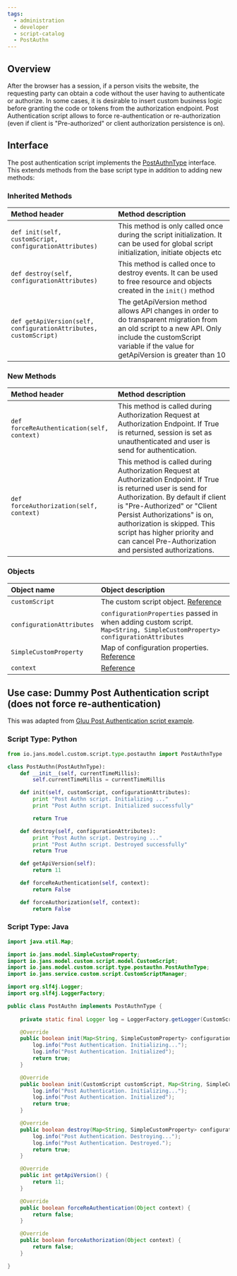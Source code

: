 ```yaml
---
tags:
  - administration
  - developer
  - script-catalog
  - PostAuthn
---
```


## Overview

After the browser has a session, if a person visits the website, the requesting party can obtain a code without the user having to authenticate or authorize. In some cases, it is desirable to insert custom business logic before granting the code or tokens from the authorization endpoint. Post Authentication script allows to force re-authentication or re-authorization (even if client is "Pre-authorized" or client authorization persistence is on).

## Interface
The post authentication script implements the [PostAuthnType](https://github.com/JanssenProject/jans/blob/main/jans-core/script/src/main/java/io/jans/model/custom/script/type/postauthn/PostAuthnType.java) interface. This extends methods from the base script type in addition to adding new methods:

### Inherited Methods

| Method header | Method description |
|:-----|:------|
| `def init(self, customScript, configurationAttributes)` | This method is only called once during the script initialization. It can be used for global script initialization, initiate objects etc |
| `def destroy(self, configurationAttributes)` | This method is called once to destroy events. It can be used to free resource and objects created in the `init()` method |
| `def getApiVersion(self, configurationAttributes, customScript)` | The getApiVersion method allows API changes in order to do transparent migration from an old script to a new API. Only include the customScript variable if the value for getApiVersion is greater than 10 |

### New Methods

| Method header | Method description |
|:-----|:------|
| `def forceReAuthentication(self, context)` | This method is called during Authorization Request at Authorization Endpoint. If True is returned, session is set as unauthenticated and user is send for authentication. |
| `def forceAuthorization(self, context)` |  This method is called during Authorization Request at Authorization Endpoint. If True is returned user is send for Authorization. By default if client is "Pre-Authorized" or "Client Persist Authorizations" is on, authorization is skipped. This script has higher priority and can cancel Pre-Authorization and persisted authorizations. |

### Objects
| Object name | Object description |
|:-----|:------|
|`customScript`| The custom script object. [Reference](https://github.com/JanssenProject/jans/blob/main/jans-core/script/src/main/java/io/jans/model/custom/script/model/CustomScript.java) |
|`configurationAttributes`| `configurationProperties` passed in when adding custom script. `Map<String, SimpleCustomProperty> configurationAttributes` |
|`SimpleCustomProperty`| Map of configuration properties. [Reference](https://github.com/JanssenProject/jans/blob/main/jans-core/util/src/main/java/io/jans/model/SimpleCustomProperty.java) |
|`context`| [Reference](https://github.com/JanssenProject/jans/blob/main/jans-auth-server/server/src/main/java/io/jans/as/server/service/external/context/ExternalPostAuthnContext.java) |

## Use case: Dummy Post Authentication script (does not force re-authentication)

This was adapted from [Gluu Post Authentication script example](https://github.com/GluuFederation/oxAuth/blob/master/Server/integrations/postauthn/postauthn.py).

### Script Type: Python

```python
from io.jans.model.custom.script.type.postauthn import PostAuthnType

class PostAuthn(PostAuthnType):
    def __init__(self, currentTimeMillis):
        self.currentTimeMillis = currentTimeMillis

    def init(self, customScript, configurationAttributes):
        print "Post Authn script. Initializing ..."
        print "Post Authn script. Initialized successfully"

        return True

    def destroy(self, configurationAttributes):
        print "Post Authn script. Destroying ..."
        print "Post Authn script. Destroyed successfully"
        return True

    def getApiVersion(self):
        return 11

    def forceReAuthentication(self, context):
        return False

    def forceAuthorization(self, context):
        return False
```

### Script Type: Java

```java
import java.util.Map;

import io.jans.model.SimpleCustomProperty;
import io.jans.model.custom.script.model.CustomScript;
import io.jans.model.custom.script.type.postauthn.PostAuthnType;
import io.jans.service.custom.script.CustomScriptManager;

import org.slf4j.Logger;
import org.slf4j.LoggerFactory;

public class PostAuthn implements PostAuthnType {
	
	private static final Logger log = LoggerFactory.getLogger(CustomScriptManager.class);

	@Override
	public boolean init(Map<String, SimpleCustomProperty> configurationAttributes) {
        log.info("Post Authentication. Initializing...");
        log.info("Post Authentication. Initialized");
        return true;
	}

	@Override
	public boolean init(CustomScript customScript, Map<String, SimpleCustomProperty> configurationAttributes) {
        log.info("Post Authentication. Initializing...");
        log.info("Post Authentication. Initialized");
        return true;
	}

	@Override
	public boolean destroy(Map<String, SimpleCustomProperty> configurationAttributes) {
        log.info("Post Authentication. Destroying...");
        log.info("Post Authentication. Destroyed.");
        return true;
	}

	@Override
	public int getApiVersion() {
		return 11;
	}

	@Override
	public boolean forceReAuthentication(Object context) {
		return false;
	}

	@Override
	public boolean forceAuthorization(Object context) {
		return false;
	}

}

```